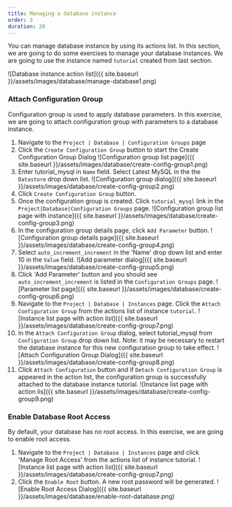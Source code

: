 ```yaml
---
title: Managing a database instance
order: 3
duration: 20
---
```


You can manage database instance by using its actions list. In this section, we are going to do some exercises to manage your database instances.  We are going to use the instance named `tutorial` created from last section.

![Database instance action list]({{ site.baseurl }}/assets/images/database/manage-database1.png)

### Attach Configuration Group

Configuration group is used to apply database parameters. In this exercise, we are going to attach configuration group with parameters to a database instance.

1. Navigate to the `Project | Database | Configuration Groups` page
1. Click the `Create Configuration Group` button to start the Create Configuration Group Dialog
![Configuration group list page]({{ site.baseurl }}/assets/images/database/create-config-group1.png)
1. Enter tutorial_mysql in `Name` field. Select Latest MySQL in the the `Datastore` drop down list.
![Configuration group dialog]({{ site.baseurl }}/assets/images/database/create-config-group2.png)
1. Click `Create Configuration Group` button.
1. Once the configuration group is created. Click `tutorial_mysql` link in the `Project|Database|Configuration Groups` page.
![Configuration group list page with instance]({{ site.baseurl }}/assets/images/database/create-config-group3.png) 
1. In the configuration group details page, click `Add Parameter` button.
![Configuration group details page]({{ site.baseurl }}/assets/images/database/create-config-group4.png) 
1. Select `auto_increment_increment` in the 'Name' drop down list and enter 10 in the `Value` field.
![Add parameter dialog]({{ site.baseurl }}/assets/images/database/create-config-group5.png)
1. Click 'Add Parameter' button and you should see `auto_increment_increment` is listed in the `Configuration Groups` page.
![Parameter list page]({{ site.baseurl }}/assets/images/database/create-config-group6.png)
1. Navigate to the `Project | Database | Instances` page. Click the `Attach Configuration Group` from the actions list of instance `tutorial`.
![Instance list page with action list]({{ site.baseurl }}/assets/images/database/create-config-group7.png)
1. In the `Attach Configuration Group` dialog, select tutorial_mysql from `Configuration Group` drop down list. Note: it may be necessary to restart the database instance for this new configuration group to take effect.
![Attach Configuration Group Dialog]({{ site.baseurl }}/assets/images/database/create-config-group8.png)
1. Click `Attach Configuration` button and if `Detach Configuration Group` is appeared in the action list, the configuration group is successfully attached to the database instance tutorial.
![Instance list page with action lis]({{ site.baseurl }}/assets/images/database/create-config-group9.png)

### Enable Database Root Access

By default, your database has no root access. In this exercise, we are going to enable root access.

1. Navigate to the `Project | Database | Instances` page and click 'Manage Root Access' from the actions list of instance tutorial.
![Instance list page with action list]({{ site.baseurl }}/assets/images/database/create-config-group7.png)
1. Click the `Enable Root` button. A new root password will be generated.
![Enable Root Access Dialog]({{ site.baseurl }}/assets/images/database/enable-root-database.png)
